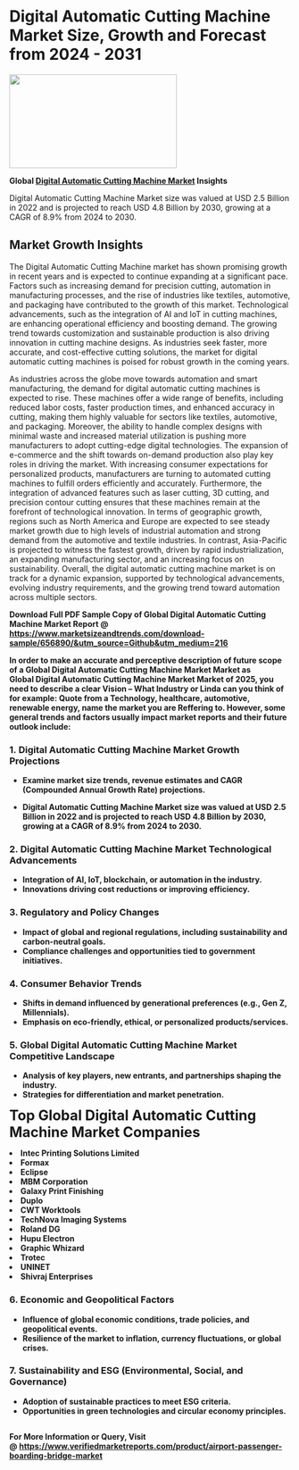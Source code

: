 <H1>Digital Automatic Cutting Machine Market Size, Growth and Forecast from 2024 - 2031</H1><img class="aligncenter size-medium wp-image-584254" src="https://thirdeyenews.in/wp-content/uploads/2024/09/Global-Market-Research-300x168.jpeg" alt="" width="300" height="168" /><p><strong>Global&nbsp;<a href="https://www.marketsizeandtrends.com/download-sample/656890/&amp;utm_source=Github&utm_medium=216">Digital Automatic Cutting Machine Market</a> Insights</strong></p><p>Digital Automatic Cutting Machine Market size was valued at USD 2.5 Billion in 2022 and is projected to reach USD 4.8 Billion by 2030, growing at a CAGR of 8.9% from 2024 to 2030.</p><p><h2>Market Growth Insights</h2> <p>The Digital Automatic Cutting Machine market has shown promising growth in recent years and is expected to continue expanding at a significant pace. Factors such as increasing demand for precision cutting, automation in manufacturing processes, and the rise of industries like textiles, automotive, and packaging have contributed to the growth of this market. Technological advancements, such as the integration of AI and IoT in cutting machines, are enhancing operational efficiency and boosting demand. The growing trend towards customization and sustainable production is also driving innovation in cutting machine designs. As industries seek faster, more accurate, and cost-effective cutting solutions, the market for digital automatic cutting machines is poised for robust growth in the coming years. </p> <p><strong></strong></p> <p>As industries across the globe move towards automation and smart manufacturing, the demand for digital automatic cutting machines is expected to rise. These machines offer a wide range of benefits, including reduced labor costs, faster production times, and enhanced accuracy in cutting, making them highly valuable for sectors like textiles, automotive, and packaging. Moreover, the ability to handle complex designs with minimal waste and increased material utilization is pushing more manufacturers to adopt cutting-edge digital technologies. The expansion of e-commerce and the shift towards on-demand production also play key roles in driving the market. With increasing consumer expectations for personalized products, manufacturers are turning to automated cutting machines to fulfill orders efficiently and accurately. Furthermore, the integration of advanced features such as laser cutting, 3D cutting, and precision contour cutting ensures that these machines remain at the forefront of technological innovation. In terms of geographic growth, regions such as North America and Europe are expected to see steady market growth due to high levels of industrial automation and strong demand from the automotive and textile industries. In contrast, Asia-Pacific is projected to witness the fastest growth, driven by rapid industrialization, an expanding manufacturing sector, and an increasing focus on sustainability. Overall, the digital automatic cutting machine market is on track for a dynamic expansion, supported by technological advancements, evolving industry requirements, and the growing trend toward automation across multiple sectors.</p> <p><strong></p><p><span class=""><strong>Download Full PDF Sample Copy of Global Digital Automatic Cutting Machine Market Report</strong> @ <a href="https://www.marketsizeandtrends.com/download-sample/656890/&amp;utm_source=Github&utm_medium=216" target="_blank">https://www.marketsizeandtrends.com/download-sample/656890/&amp;utm_source=Github&utm_medium=216</a></span></p><p>In order to make an accurate and perceptive description of future scope of a Global&nbsp;Digital Automatic Cutting Machine Market Market as Global&nbsp;Digital Automatic Cutting Machine Market Market of 2025, you need to describe a clear Vision &ndash; What Industry or Linda can you think of for example: Quote from a Technology, healthcare, automotive, renewable energy, name the market you are Reffering to. However, some general trends and factors usually impact market reports and their future outlook include:</p><h3>1.&nbsp;<strong>Digital Automatic Cutting Machine Market Growth Projections</strong></h3><ul><li>Examine market size trends, revenue estimates and CAGR (Compounded Annual Growth Rate) projections.</li><li><p>Digital Automatic Cutting Machine Market size was valued at USD 2.5 Billion in 2022 and is projected to reach USD 4.8 Billion by 2030, growing at a CAGR of 8.9% from 2024 to 2030.</p></li></ul><h3>2.&nbsp;<strong>Digital Automatic Cutting Machine Market Technological Advancements</strong></h3><ul><li>Integration of AI, IoT, blockchain, or automation in the industry.</li><li>Innovations driving cost reductions or improving efficiency.</li></ul><h3>3.&nbsp;<strong>Regulatory and Policy Changes</strong></h3><ul><li>Impact of global and regional regulations, including sustainability and carbon-neutral goals.</li><li>Compliance challenges and opportunities tied to government initiatives.</li></ul><h3>4.&nbsp;<strong>Consumer Behavior Trends</strong></h3><ul><li>Shifts in demand influenced by generational preferences (e.g., Gen Z, Millennials).</li><li>Emphasis on eco-friendly, ethical, or personalized products/services.</li></ul><h3>5.&nbsp;<strong>Global Digital Automatic Cutting Machine Market Competitive Landscape</strong></h3><ul><li>Analysis of key players, new entrants, and partnerships shaping the industry.</li><li>Strategies for differentiation and market penetration.</li></ul><p data-pm-slice="1 1 []"><span style="color: inherit; font-family: inherit; font-size: 25px;">Top Global Digital Automatic Cutting Machine Market Companies</span></p><div class="" data-test-id=""><p><li>Intec Printing Solutions Limited</li><li> Formax</li><li> Eclipse</li><li> MBM Corporation</li><li> Galaxy Print Finishing</li><li> Duplo</li><li> CWT Worktools</li><li> TechNova Imaging Systems</li><li> Roland DG</li><li> Hupu Electron</li><li> Graphic Whizard</li><li> Trotec</li><li> UNINET</li><li> Shivraj Enterprises</li></p></div><h3>6.&nbsp;<strong>Economic and Geopolitical Factors</strong></h3><ul><li>Influence of global economic conditions, trade policies, and geopolitical events.</li><li>Resilience of the market to inflation, currency fluctuations, or global crises.</li></ul><h3>7.&nbsp;<strong>Sustainability and ESG (Environmental, Social, and Governance)</strong></h3><ul><li>Adoption of sustainable practices to meet ESG criteria.</li><li>Opportunities in green technologies and circular economy principles.</li></ul><h2><strong style="font-size: 14px;">For More Information or Query, Visit @&nbsp;</strong><a style="background-color: #ffffff; font-size: 14px;" href="https://www.marketsizeandtrends.com/report/digital-automatic-cutting-machine-market/" target="_blank">https://www.verifiedmarketreports.com/product/airport-passenger-boarding-bridge-market</a></h2>

